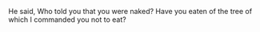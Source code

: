 He said, Who told you that you were naked? Have you eaten of the tree of which I commanded you not to eat?
